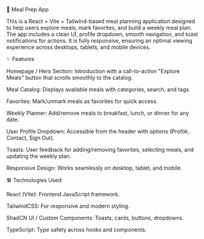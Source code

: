 🥗 Meal Prep App

This is a React + Vite + Tailwind-based meal planning application designed to help users explore meals, mark favorites, and build a weekly meal plan. The app includes a clean UI, profile dropdown, smooth navigation, and toast notifications for actions. It is fully responsive, ensuring an optimal viewing experience across desktops, tablets, and mobile devices.

✨ Features

Homepage / Hero Section: Introduction with a call-to-action "Explore Meals" button that scrolls smoothly to the catalog.

Meal Catalog: Displays available meals with categories, search, and tags.

Favorites: Mark/unmark meals as favorites for quick access.

Weekly Planner: Add/remove meals to breakfast, lunch, or dinner for any date.

User Profile Dropdown: Accessible from the header with options (Profile, Contact, Sign Out).

Toasts: User feedback for adding/removing favorites, selecting meals, and updating the weekly plan.

Responsive Design: Works seamlessly on desktop, tablet, and mobile.

🛠 Technologies Used

React (Vite): Frontend JavaScript framework.

TailwindCSS: For responsive and modern styling.

ShadCN UI / Custom Components: Toasts, cards, buttons, dropdowns.

TypeScript: Type safety across hooks and components.